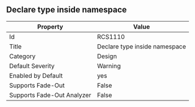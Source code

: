 ## Declare type inside namespace

Property | Value
--- | --- 
Id | RCS1110
Title | Declare type inside namespace
Category | Design
Default Severity | Warning
Enabled by Default | yes
Supports Fade-Out | False
Supports Fade-Out Analyzer | False
